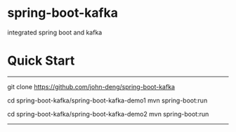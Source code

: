 # spring-boot-kafka
integrated spring boot and kafka

# Quick Start

----
git clone https://github.com/john-deng/spring-boot-kafka

cd spring-boot-kafka/spring-boot-kafka-demo1
mvn spring-boot:run

cd spring-boot-kafka/spring-boot-kafka-demo2
mvn spring-boot:run

----


